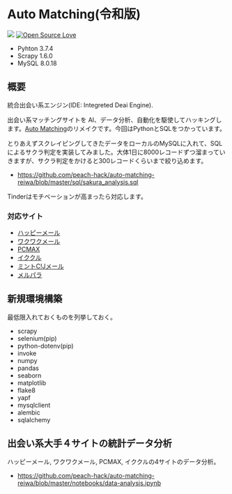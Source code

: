 # Auto Matching(令和版)

![](https://img.shields.io/github/issues/peach-hack/auto-matching-reiwa.svg)
[![Open Source Love](https://badges.frapsoft.com/os/v3/open-source.svg?v=103)](https://github.com/peach-hack/auto-matching-reiwa/)

* Pyhton 3.7.4
* Scrapy 1.6.0
* MySQL 8.0.18

## 概要

統合出会い系エンジン(IDE: Integreted Deai Engine).

出会い系マッチングサイトを AI、データ分析、自動化を駆使してハッキングします。[Auto Matching](https://github.com/peach-hack/auto-matching)のリメイクです。今回はPythonとSQLをつかっています。

とりあえずスクレイピングしてきたデータをローカルのMySQLに入れて、SQLによるサクラ判定を実装してみました。大体1日に8000レコードずつ溜まっていきますが、サクラ判定をかけると300レコードくらいまで絞り込めます。

* https://github.com/peach-hack/auto-matching-reiwa/blob/master/sql/sakura_analysis.sql

Tinderはモチベーションが高まったら対応します。

### 対応サイト

- [ハッピーメール](https://happymail.co.jp/?af14212217)
- [ワクワクメール](https://550909.com/?f6858637)
- [PCMAX](https://pcmax.jp/lp/?ad_id=rm181904)
- [イククル](https://194964.com/AF1213451)
- [ミントC!Jメール](https://mintj.com/?mdc=991&afguid=1iojxazbuotgo2d2n8pf4xszii)
- [メルパラ](https://meru-para.com/?mdc=991&afguid=1y803u9dpjvt42admh2jxq7tv6)

## 新規環境構築

最低限入れておくものを列挙しておく。

* scrapy
* selenium(pip)
* python-dotenv(pip)
* invoke
* numpy
* pandas
* seaborn
* matplotlib
* flake8
* yapf
* mysqlclient
* alembic
* sqlalchemy

## 出会い系大手４サイトの統計データ分析

ハッピーメール, ワクワクメール, PCMAX, イククルの4サイトのデータ分析。
* https://github.com/peach-hack/auto-matching-reiwa/blob/master/notebooks/data-analysis.ipynb

